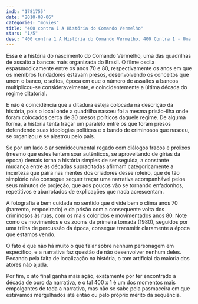 ```yaml
---
imdb: "1781755"
date: "2010-08-06"
categories: "movies"
title: "400 contra 1 A História do Comando Vermelho"
stars: "1/5"
desc: "400 contra 1 A História do Comando Vermelho. 400 Contra 1 - Uma História do Crime Organizado (Brazil, 2010). Dirigido por Caco Souza. Escrito por William Lima da Silva, Julio Ludemir, Júlio Ludemir, Victor Navas. Com Daniel de Oliveira, Fabrício Boliveira, Daniela Escobar, Branca Messina, Negra Li, Lui Mendes, Felipe Kannenberg, Rodrigo Brassoloto, Jonathan Azevedo."
---
```

Essa é a história do nascimento do Comando Vermelho, uma das quadrilhas de assalto a bancos mais organizada do Brasil. O filme oscila espasmodicamente entre os anos 70 e 80, respectivamente os anos em que os membros fundadores estavam presos, desenvolvendo os conceitos que unem o banco, e soltos, época em que o número de assaltos a bancos multiplicou-se consideravelmente, e coincidentemente a última década do regime ditatorial.

E não é coincidência que a ditadura esteja colocada na descrição da história, pois o local onde a quadrilha nasceu foi a mesma prisão-ilha onde foram colocados cerca de 30 presos políticos daquele regime. De alguma forma, a história tenta traçar um paralelo entre os que foram presos defendendo suas ideologias políticas e o bando de criminosos que nasceu, se organizou e se alastrou pelo país.

Se por um lado o ar semidocumental regado com diálogos fracos e prolixos (mesmo que estes tentem soar autênticos, se aproveitando de gírias da época) demais torna a história simples de ser seguida, a constante mudança entre as décadas supracitadas afirmam categoricamente a incerteza que paira nas mentes dos criadores desse roteiro, que de tão simplório não consegue sequer traçar uma narrativa acompanhável pelos seus minutos de projeção, que aos poucos vão se tornando enfadonhos, repetitivos e abarrotados de explicações que nada acrescentam.

A fotografia é bem cuidada no sentido que divide bem o clima anos 70 (barrento, empoeirado) e da prisão com a consequente volta dos criminosos às ruas, com os mais coloridos e movimentados anos 80. Note como os movimentos e os zooms da primeira tomada (1980), seguidos por uma trilha de percussão da época, consegue transmitir claramente a época que estamos vendo.

O fato é que não há muito o que falar sobre nenhum personagem em específico, e a narrativa faz questão de não desenvolver nenhum deles. Pecando pela falta de localização na história, o tom artificial da maioria dos atores não ajuda.

Por fim, o ato final ganha mais ação, exatamente por ter encontrado a década de ouro da narrativa, e o tal 400 x 1 é um dos momentos mais empolgantes de toda a narrativa, mas não se sabe pela pasmaceira em que estávamos mergulhados até então ou pelo próprio mérito da sequência.
